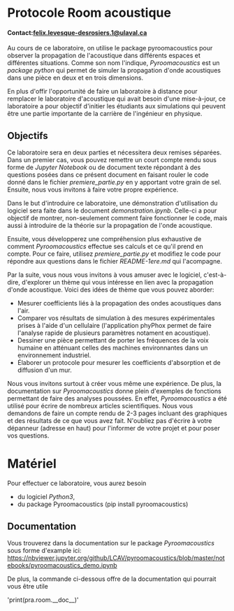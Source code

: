 # Protocole Room acoustique

#### Contact:felix.levesque-desrosiers.1@ulaval.ca

Au cours de ce laboratoire, on utilise le package pyroomacoustics pour observer la propagation de l'acoustique dans différents espaces et différentes situations. Comme son nom l'indique, _Pyroomacoustics_ est un _package_ _python_ qui permet de simuler la propagation d'onde acoustiques dans une pièce en deux et en trois dimensions.

En plus d'offir l'opportunité de faire un laboratoire à distance pour remplacer le laboratoire d'acoustique qui avait besoin d'une mise-à-jour, ce laboratoire a pour objectif d'initier les étudiants aux simulations qui peuvent être une partie importante de la carrière de l'ingénieur en physique.

## Objectifs

Ce laboratoire sera en deux parties et nécessitera deux remises séparées. Dans un premier cas, vous pouvez remettre un court compte rendu sous forme de _Jupyter Notebook_ ou de document texte répondant à des questions posées dans ce présent document en faisant rouler le code donné dans le fichier _premiere_partie.py_ en y apportant votre grain de sel. Ensuite, nous vous invitons à faire votre propre expérience.

Dans le but d'introduire ce laboratoire, une démonstration d'utilisation du logiciel sera faite dans le document _demonstration.ipynb_. Celle-ci a pour objectif de montrer, non-seulement comment faire fonctionner le code, mais aussi à introduire de la théorie sur la propagation de l'onde acoustique.

Ensuite, vous développerez une compréhension plus exhaustive de comment _Pyroomacoustics_ effectue ses calculs et ce qu'il prend en compte. Pour ce faire, utilisez _premiere_partie.py_ et modifiez le code pour répondre aux questions dans le fichier _README-1ere.md_ qui l'acompagne.

Par la suite, vous nous vous invitons à vous amuser avec le logiciel, c'est-à-dire, d'explorer un thème qui vous intéresse en lien avec la propagation d'onde acoustique. Voici des idées de thème que vous pouvez aborder:

 - Mesurer coefficients liés à la propagation des ondes acoustiques dans l'air.
 - Comparer vos résultats de simulation à des mesures expérimentales prises à l'aide d'un cellulaire (l'application phyPhox permet de faire l'analyse rapide de plusieurs paramètres notament en acoustique).
 - Dessiner une pièce permettant de porter les fréquences de la voix humaine en atténuant celles des machines environnantes dans un environnement industriel.
 - Élaborer un protocole pour mesurer les coefficients d'absorption et de diffusion d'un mur.

Nous vous invitons surtout à créer vous même une expérience. De plus, la documentation sur _Pyroomacoustics_ donne plein d'exemples de fonctions permettant de faire des analyses poussées. En effet, _Pyroomacoustics_ a été utilisé pour écrire de nombreux articles scientifiques. Nous vous demandons de faire un compte rendu de 2-3 pages incluant des graphiques et des résultats de ce que vous avez fait. N'oubliez pas d'écrire à votre dépanneur (adresse en haut) pour l'informer de votre projet et pour poser vos questions.

# Matériel

Pour effectuer ce laboratoire, vous aurez besoin

 - du logiciel _Python3_,
 - du package Pyroomacoustics (pip install pyroomacoustics)
 
## Documentation

Vous trouverez dans la documentation sur le package _Pyroomacoustics_ sous forme d'example ici: https://nbviewer.jupyter.org/github/LCAV/pyroomacoustics/blob/master/notebooks/pyroomacoustics_demo.ipynb

De plus, la commande ci-dessous offre de la documentation qui pourrait vous être utile
 
'print(pra.room.\_\_doc\_\_)'
